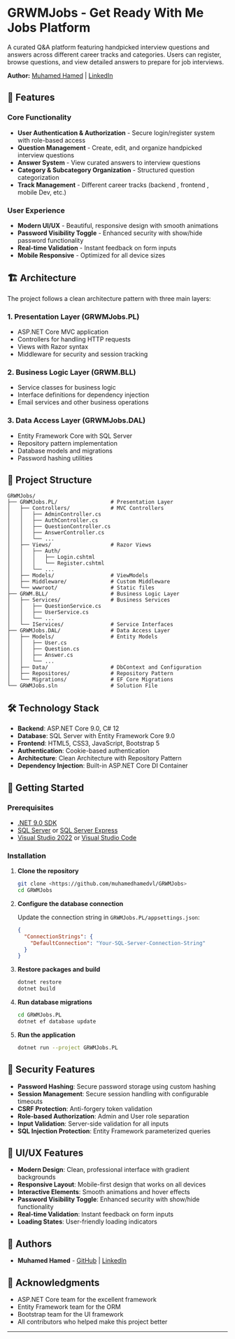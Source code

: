 # GRWMJobs - Get Ready With Me Jobs Platform

A curated Q&A platform featuring handpicked interview questions and answers across different career tracks and categories. Users can register, browse questions, and view detailed answers to prepare for job interviews.

**Author:** [Muhamed Hamed](https://github.com/muhamedhamedvl) | [LinkedIn](https://www.linkedin.com/in/muhamed-muhamed-3a2a25250/)

## 🚀 Features

### Core Functionality
- **User Authentication & Authorization** - Secure login/register system with role-based access
- **Question Management** - Create, edit, and organize handpicked interview questions
- **Answer System** - View curated answers to interview questions
- **Category & Subcategory Organization** - Structured question categorization
- **Track Management** - Different career tracks (backend , frontend , mobile Dev, etc.)

### User Experience
- **Modern UI/UX** - Beautiful, responsive design with smooth animations
- **Password Visibility Toggle** - Enhanced security with show/hide password functionality
- **Real-time Validation** - Instant feedback on form inputs
- **Mobile Responsive** - Optimized for all device sizes

## 🏗️ Architecture

The project follows a clean architecture pattern with three main layers:

### 1. **Presentation Layer (GRWMJobs.PL)**
- ASP.NET Core MVC application
- Controllers for handling HTTP requests
- Views with Razor syntax
- Middleware for security and session tracking

### 2. **Business Logic Layer (GRWM.BLL)**
- Service classes for business logic
- Interface definitions for dependency injection
- Email services and other business operations

### 3. **Data Access Layer (GRWMJobs.DAL)**
- Entity Framework Core with SQL Server
- Repository pattern implementation
- Database models and migrations
- Password hashing utilities

## 📁 Project Structure

```
GRWMJobs/
├── GRWMJobs.PL/                 # Presentation Layer
│   ├── Controllers/             # MVC Controllers
│   │   ├── AdminController.cs
│   │   ├── AuthController.cs
│   │   ├── QuestionController.cs
│   │   ├── AnswerController.cs
│   │   └── ...
│   ├── Views/                   # Razor Views
│   │   ├── Auth/
│   │   │   ├── Login.cshtml
│   │   │   └── Register.cshtml
│   │   └── ...
│   ├── Models/                  # ViewModels
│   ├── Middleware/              # Custom Middleware
│   └── wwwroot/                 # Static files
├── GRWM.BLL/                    # Business Logic Layer
│   ├── Services/                # Business Services
│   │   ├── QuestionService.cs
│   │   ├── UserService.cs
│   │   └── ...
│   └── IServices/               # Service Interfaces
├── GRWMJobs.DAL/                # Data Access Layer
│   ├── Models/                  # Entity Models
│   │   ├── User.cs
│   │   ├── Question.cs
│   │   ├── Answer.cs
│   │   └── ...
│   ├── Data/                    # DbContext and Configuration
│   ├── Repositores/             # Repository Pattern
│   └── Migrations/              # EF Core Migrations
└── GRWMJobs.sln                 # Solution File
```

## 🛠️ Technology Stack

- **Backend**: ASP.NET Core 9.0, C# 12
- **Database**: SQL Server with Entity Framework Core 9.0
- **Frontend**: HTML5, CSS3, JavaScript, Bootstrap 5
- **Authentication**: Cookie-based authentication
- **Architecture**: Clean Architecture with Repository Pattern
- **Dependency Injection**: Built-in ASP.NET Core DI Container

## 🚀 Getting Started

### Prerequisites

- [.NET 9.0 SDK](https://dotnet.microsoft.com/download/dotnet/9.0)
- [SQL Server](https://www.microsoft.com/en-us/sql-server/sql-server-downloads) or [SQL Server Express](https://www.microsoft.com/en-us/sql-server/sql-server-downloads)
- [Visual Studio 2022](https://visualstudio.microsoft.com/) or [Visual Studio Code](https://code.visualstudio.com/)

### Installation

1. **Clone the repository**
   ```bash
   git clone <https://github.com/muhamedhamedvl/GRWMJobs>
   cd GRWMJobs
   ```

2. **Configure the database connection**
   
   Update the connection string in `GRWMJobs.PL/appsettings.json`:
   ```json
   {
     "ConnectionStrings": {
       "DefaultConnection": "Your-SQL-Server-Connection-String"
     }
   }
   ```

3. **Restore packages and build**
   ```bash
   dotnet restore
   dotnet build
   ```

4. **Run database migrations**
   ```bash
   cd GRWMJobs.PL
   dotnet ef database update
   ```

5. **Run the application**
   ```bash
   dotnet run --project GRWMJobs.PL
   ```

## 🔐 Security Features

- **Password Hashing**: Secure password storage using custom hashing
- **Session Management**: Secure session handling with configurable timeouts
- **CSRF Protection**: Anti-forgery token validation
- **Role-based Authorization**: Admin and User role separation
- **Input Validation**: Server-side validation for all inputs
- **SQL Injection Protection**: Entity Framework parameterized queries

## 🎨 UI/UX Features

- **Modern Design**: Clean, professional interface with gradient backgrounds
- **Responsive Layout**: Mobile-first design that works on all devices
- **Interactive Elements**: Smooth animations and hover effects
- **Password Visibility Toggle**: Enhanced security with show/hide functionality
- **Real-time Validation**: Instant feedback on form inputs
- **Loading States**: User-friendly loading indicators


## 👥 Authors

- **Muhamed Hamed**  - [GitHub](https://github.com/muhamedhamedvl) | [LinkedIn](https://www.linkedin.com/in/muhamed-muhamed-3a2a25250/)

## 🙏 Acknowledgments

- ASP.NET Core team for the excellent framework
- Entity Framework team for the ORM
- Bootstrap team for the UI framework
- All contributors who helped make this project better
---

